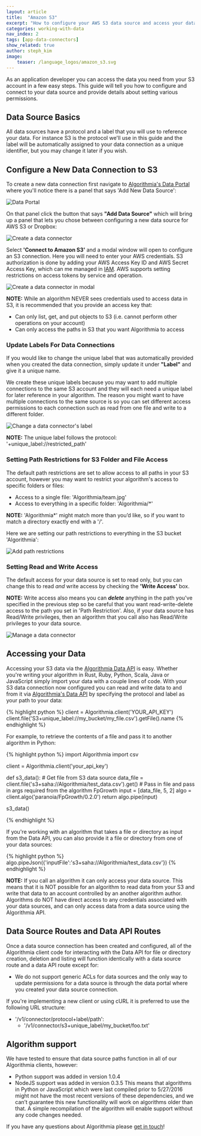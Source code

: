 ```yaml
---
layout: article
title:  "Amazon S3"
excerpt: "How to configure your AWS S3 data source and access your data via the Algorithmia Data API."
categories: working-with-data
nav_index: 2
tags: [app-data-connectors]
show_related: true
author: steph_kim
image:
    teaser: /language_logos/amazon_s3.svg
---
```


As an application developer you can access the data you need from your S3 account in a few easy steps. This guide will tell you how to configure and connect to your data source and provide details about setting various permissions.

## Data Source Basics
All data sources have a protocol and a label that you will use to reference your data. For instance S3 is the protocol we'll use in this guide and the label will be automatically assigned to your data connection as a unique identifier, but you may change it later if you wish.

## Configure a New Data Connection to S3
To create a new data connection first navigate to <a href="{{ site.baseurl }}/data">Algorithmia's Data Portal</a> where you'll notice there is a panel that says 'Add New Data Source':

<img src="{{ site.baseurl }}/images/post_images/data_connectors/data_portal.png" alt="Data Portal" class="screenshot img-md">

On that panel click the button that says **"Add Data Source"** which will bring up a panel that lets you chose between configuring a new data source for AWS S3 or Dropbox:

<img src="{{ site.baseurl }}/images/post_images/data_connectors/create_data_connector.png" alt="Create a data connector" class="screenshot img-md">

Select **'Connect to Amazon S3'** and a modal window will open to configure an S3 connection. Here you will need to enter your AWS credentials. S3 authorization is done by adding your AWS Access Key ID and AWS Secret Access Key, which can me managed in [IAM](https://console.aws.amazon.com/iam/home). AWS supports setting restrictions on access tokens by service and operation.

<img src="{{ site.baseurl }}/images/post_images/data_connectors/s3_create_data_connector.png" alt="Create a data connector in modal" class="screenshot img-sm">

**NOTE:** While an algorithm NEVER sees credentials used to access data in S3, it is recommended that you provide an access key that:

- Can only list, get, and put objects to S3 (i.e. cannot perform other operations on your account)
- Can only access the paths in S3 that you want Algorithmia to access

### Update Labels For Data Connections
If you would like to change the unique label that was automatically provided when you created the data connection, simply update it under **"Label"** and give it a unique name.

We create these unique labels because you may want to add multiple connections to the same S3 account and they will each need a unique label for later reference in your algorithm. The reason you might want to have multiple connections to the same source is so you can set different access permissions to each connection such as read from one file and write to a different folder.

<img src="{{ site.baseurl }}/images/post_images/data_connectors/s3_manage_connector_change_label.png" alt="Change a data connector's label" class="screenshot img-sm">

**NOTE:** The unique label follows the protocol: '+unique_label://restricted_path'

### Setting Path Restrictions for S3 Folder and File Access
The default path restrictions are set to allow access to all paths in your S3 account, however you may want to restrict your algorithm's access to specific folders or files:

- Access to a single file: 'Algorithmia/team.jpg'
- Access to everything in a specific folder: 'Algorithmia/*'

**NOTE:** 'Algorithmia*' might match more than you’d like, so if you want to match a directory exactly end with a '/'.

Here we are setting our path restrictions to everything in the S3 bucket 'Algorithmia':

<img src="{{ site.baseurl }}/images/post_images/data_connectors/s3_restricted_paths.png" alt="Add path restrictions" class="screenshot img-sm">

### Setting Read and Write Access
The default access for your data source is set to read only, but you can change this to read *and* write access by checking the **'Write Access'** box.

**NOTE:** Write access also means you can ***delete*** anything in the path you've specified in the previous step so be careful that you want read-write-delete access to the path you set in 'Path Restriction'. Also, if your data source has Read/Write privileges, then an algorithm that you call also has Read/Write privileges to your data source.

<img src="{{ site.baseurl }}/images/post_images/data_connectors/s3_write_access.png" alt="Manage a data connector" class="screenshot img-sm">

## Accessing your Data
Accessing your S3 data via the <a href="http://docs.algorithmia.com/#data-api-specification">Algorithmia Data API</a> is easy. Whether you're writing your algorithm in Rust, Ruby, Python, Scala, Java or JavaScript simply import your data with a couple lines of code. With your S3 data connection now configured you can read and write data to and from it via <a href="http://docs.algorithmia.com/#data-api-specification">Algorithmia's Data API</a> by specifying the protocol and label as your path to your data:

{% highlight python %}
  client = Algorithmia.client('YOUR_API_KEY')
  client.file('S3+unique_label://my_bucket/my_file.csv').getFile().name
{% endhighlight %}

For example, to retrieve the contents of a file and pass it to another algorithm in Python:

{% highlight python %}
import Algorithmia
import csv

client = Algorithmia.client('your_api_key')

def s3_data():
    # Get file from S3 data source
    data_file = client.file('s3+saha://Algorithmia/test_data.csv').get()
    # Pass in file and pass in args required from the algorithm FpGrowth
    input = [data_file, 5, 2]
    algo = client.algo('paranoia/FpGrowth/0.2.0')
    return algo.pipe(input)

s3_data()

{% endhighlight %}

If you're working with an algorithm that takes a file or directory as input from the Data API, you can also provide it a file or directory from one of your data sources:

{% highlight python %}
algo.pipeJson({'inputFile':'s3+saha://Algorithmia/test_data.csv'})
{% endhighlight %}

**NOTE:** If you call an algorithm it can only access your data source. This means that it is NOT possible for an algorithm to read data from your S3 and write that data to an account controlled by an another algorithm author. Algorithms do NOT have direct access to any credentials associated with your data sources, and can only access data from a data source using the Algorithmia API.

## Data Source Routes and Data API Routes

Once a data source connection has been created and configured, all of the Algorithmia client code for interacting with the Data API for file or directory creation, deletion and listing will function identically with a data source route and a data API route except for:

- We do not support generic ACLs for data sources and the only way to update permissions for a data source is through the data portal where you created your data source connection.

If you're implementing a new client or using cURL it is preferred to use the following URL structure:

- '/v1/connector/protocol+label/path':
    - '/v1/connector/s3+unique_label/my_bucket/foo.txt'

## Algorithm support
We have tested to ensure that data source paths function in all of our Algorithmia clients, however:

- Python support was added in version 1.0.4
- NodeJS support was added in version 0.3.5
This means that algorithms in Python or JavaScript which were last compiled prior to 5/27/2016 might not have the most recent versions of these dependencies, and we can’t guarantee this new functionality will work on algorithms older than that. A simple recompilation of the algorithm will enable support without any code changes needed.

If you have any questions about Algorithmia please <a href="mailto:support@algorithmia.com">get in touch</a>!
